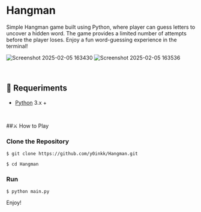 # Hangman
Simple Hangman game built using Python, where player can guess letters to uncover a hidden word. 
The game provides a limited number of attempts before the player loses. Enjoy a fun word-guessing experience in the terminal!

![Screenshot 2025-02-05 163430](https://github.com/user-attachments/assets/be67b82f-bfcc-4124-9a4b-368a7ac7181f)
![Screenshot 2025-02-05 163536](https://github.com/user-attachments/assets/7c90df70-fbe0-4c14-a5cc-a9c6d8ec1ad6)


<br />

## 🔧 Requeriments
- [Python](https://www.python.org/) 3.x +

<br />

##⚔ How to Play

### Clone the Repository
```
$ git clone https://github.com/y0inkk/Hangman.git

$ cd Hangman
```


### Run

```
$ python main.py
``` 

Enjoy!
